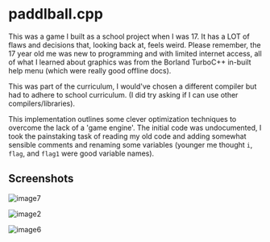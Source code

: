 # paddlball.cpp

This was a game I built as a school project when I was 17. It has a LOT of flaws and decisions that, looking back at, feels weird. Please remember, the 17 year old me was new to programming and with limited internet access, all of what I learned about graphics was from the Borland TurboC++ in-built help menu (which were really good offline docs).

This was part of the curriculum, I would've chosen a different compiler but had to adhere to school curriculum. (I did try asking if I can use other compilers/libraries).

This implementation outlines some clever optimization techniques to overcome the lack of a 'game engine'. The initial code was undocumented, I took the painstaking task of reading my old code and adding somewhat sensible comments and renaming some variables (younger me thought `i`, `flag`, and `flag1` were good variable names).

## Screenshots

![image7](https://github.com/arvindpunk/paddlball/assets/24990564/f5d884f0-3009-41ac-b560-8c1e5df0ca80)

![image2](https://github.com/arvindpunk/paddlball/assets/24990564/b53b6b7c-4823-430a-9790-126dd0959d1d)

![image6](https://github.com/arvindpunk/paddlball/assets/24990564/c4c261e5-7d68-4fd1-89a7-845618251416)

